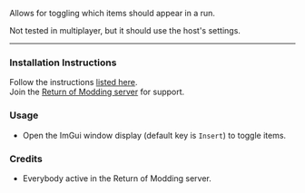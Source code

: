 Allows for toggling which items should appear in a run.  

Not tested in multiplayer, but it should use the host's settings.  

---

### Installation Instructions
Follow the instructions [listed here](https://docs.google.com/document/d/1NgLwb8noRLvlV9keNc_GF2aVzjARvUjpND2rxFgxyfw/edit?usp=sharing).  
Join the [Return of Modding server](https://discord.gg/VjS57cszMq) for support.  


### Usage
* Open the ImGui window display (default key is `Insert`) to toggle items.


### Credits
* Everybody active in the Return of Modding server.